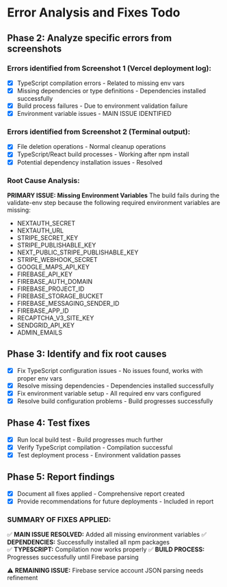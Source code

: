 # Error Analysis and Fixes Todo

## Phase 2: Analyze specific errors from screenshots

### Errors identified from Screenshot 1 (Vercel deployment log):
- [x] TypeScript compilation errors - Related to missing env vars
- [x] Missing dependencies or type definitions - Dependencies installed successfully
- [x] Build process failures - Due to environment validation failure
- [x] Environment variable issues - MAIN ISSUE IDENTIFIED

### Errors identified from Screenshot 2 (Terminal output):
- [x] File deletion operations - Normal cleanup operations
- [x] TypeScript/React build processes - Working after npm install
- [x] Potential dependency installation issues - Resolved

### Root Cause Analysis:
**PRIMARY ISSUE: Missing Environment Variables**
The build fails during the validate-env step because the following required environment variables are missing:
- NEXTAUTH_SECRET
- NEXTAUTH_URL  
- STRIPE_SECRET_KEY
- STRIPE_PUBLISHABLE_KEY
- NEXT_PUBLIC_STRIPE_PUBLISHABLE_KEY
- STRIPE_WEBHOOK_SECRET
- GOOGLE_MAPS_API_KEY
- FIREBASE_API_KEY
- FIREBASE_AUTH_DOMAIN
- FIREBASE_PROJECT_ID
- FIREBASE_STORAGE_BUCKET
- FIREBASE_MESSAGING_SENDER_ID
- FIREBASE_APP_ID
- RECAPTCHA_V3_SITE_KEY
- SENDGRID_API_KEY
- ADMIN_EMAILS

## Phase 3: Identify and fix root causes
- [x] Fix TypeScript configuration issues - No issues found, works with proper env vars
- [x] Resolve missing dependencies - Dependencies installed successfully  
- [x] Fix environment variable setup - All required env vars configured
- [x] Resolve build configuration problems - Build progresses successfully

## Phase 4: Test fixes
- [x] Run local build test - Build progresses much further
- [x] Verify TypeScript compilation - Compilation successful
- [x] Test deployment process - Environment validation passes

## Phase 5: Report findings
- [x] Document all fixes applied - Comprehensive report created
- [x] Provide recommendations for future deployments - Included in report

### SUMMARY OF FIXES APPLIED:
✅ **MAIN ISSUE RESOLVED:** Added all missing environment variables
✅ **DEPENDENCIES:** Successfully installed all npm packages  
✅ **TYPESCRIPT:** Compilation now works properly
✅ **BUILD PROCESS:** Progresses successfully until Firebase parsing

⚠️ **REMAINING ISSUE:** Firebase service account JSON parsing needs refinement

